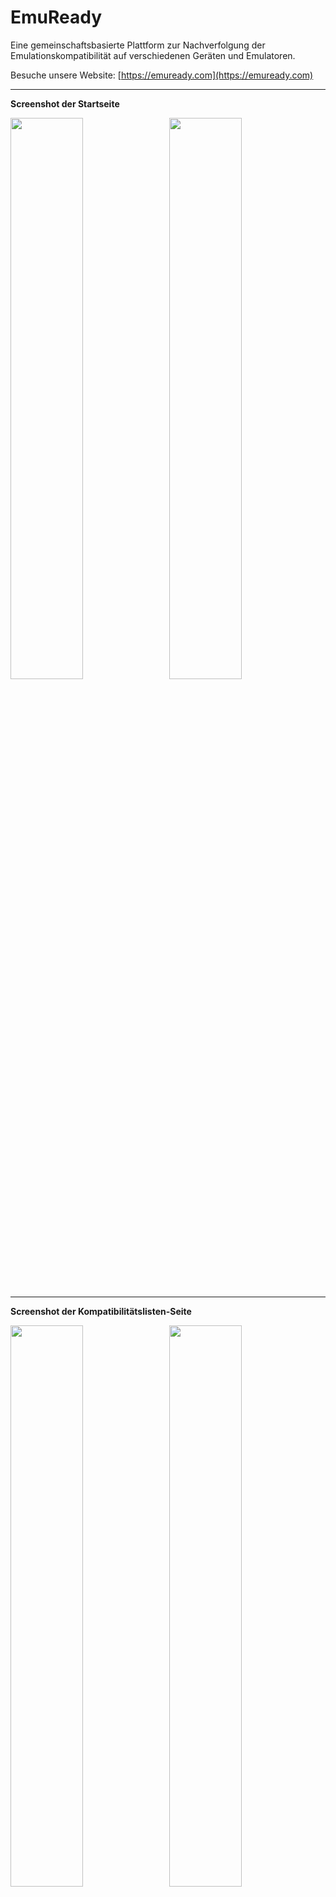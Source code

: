 # EmuReady

Eine gemeinschaftsbasierte Plattform zur Nachverfolgung der Emulationskompatibilität auf verschiedenen Geräten und Emulatoren.

Besuche unsere Website: [https://emuready.com](https://emuready.com)

---

**Screenshot der Startseite**

<img src="https://github.com/user-attachments/assets/9a7077fd-a9b1-4a1c-8a81-8f9beed25581" width="48%">&nbsp;&nbsp;&nbsp;<img src="https://github.com/user-attachments/assets/df612c7c-4b9d-481b-ae92-175b2b6afb0b" width="48%">

---

**Screenshot der Kompatibilitätslisten-Seite**

<img src="https://github.com/user-attachments/assets/400c48d4-6340-4a60-8d86-f996a35f1bf4" width="48%">&nbsp;&nbsp;&nbsp;<img src="https://github.com/user-attachments/assets/4ca1c1de-3616-4c25-81b9-ad80f8a69458" width="48%">

---

**Screenshot der Spiele-Seite**

<img src="https://github.com/user-attachments/assets/b036de53-18ed-4bf4-8117-5cd36e87ee31" width="48%">&nbsp;&nbsp;&nbsp;<img src="https://github.com/user-attachments/assets/9fbe12c4-3387-4e1d-986a-df80761134e3" width="48%">

---

## Überblick

EmuReady hilft Nutzern, Emulationskompatibilitätsinformationen über verschiedene Hardware- und Softwarekonfigurationen hinweg zu teilen und zu entdecken. Nutzer können Kompatibilitätsberichte beitragen, über Einträge abstimmen und spezifische Kombinationen aus Spiel/Gerät/Emulator diskutieren.

![License](https://img.shields.io/github/license/Producdevity/emuready?cacheSeconds=1)
![Stars](https://img.shields.io/github/stars/Producdevity/emuready?cacheSeconds=1)
![Forks](https://img.shields.io/github/forks/Producdevity/emuready?cacheSeconds=1)
![Issues](https://img.shields.io/github/issues/Producdevity/emuready?cacheSeconds=1)

## Funktionen

- **Umfassende Kompatibilitätsdatenbank**: Verfolge, wie Spiele auf verschiedenen Emulatoren und Geräten laufen
- **Nutzerbeiträge**: Gemeinschaftsbasierte Berichte und Abstimmungssystem
- **Diskussionssystem**: Kommentar-Threads mit Upvote/Downvote-Funktionalität
- **Admin-Dashboard**: Verwaltung von Nutzern, Einträgen und Inhaltsmoderation
- **Responsives Design**: Funktioniert auf Mobilgeräten, Tablets und Desktop

## Neueste Verbesserungen

Der Code wurde mit den folgenden Verbesserungen erheblich optimiert:

### UI-Komponenten

- Erstellen einer **ErrorBoundary**-Komponente für bessere Fehlerbehandlung und Wiederherstellung
- Hinzufügen einer **OptimizedImage**-Komponente unter Verwendung der Next.js Image-Komponente für bessere Performance
- Verbesserte **Pagination** mit Barrierefreiheitsfunktionen, Tastaturnavigation und besserem UX
- Verbesserte **Badge**-Komponente mit mehr Varianten, Größen und einer Pillen-Option
- Hinzufügen einer **ThemeToggle**-Komponente zum Wechseln zwischen Light-, Dark- und System-Theme
- Implementierung von **SortableHeader** für Tabellen-Sortierung mit visuellen Indikatoren

### Caching & Performance

- Verbesserte React Query Konfiguration mit besseren Standardwerten für Caching, Stale Times und Retry-Logik
- Bildoptimierung für Gerätebilder hinzugefügt
- Durchgehende, ordnungsgemäße Fehlerbehandlung in der Anwendung implementiert

### Barrierefreiheit

- Verbesserte Tastaturnavigation für interaktive Elemente
- Hinzufügen korrekter ARIA Labels und Rollen
- Verbesserte Fokusverwaltung
- Besserer Farbkontrast in UI-Komponenten

### Sicherheit

- Datenvalidierung und -bereinigung auf mehreren Ebenen (Client, Server, Datenbank)
- Implementierung einer Content Security Policy
- Schutz vor XSS- und CSRF-Angriffen
- Sichere Authentifizierung mit NextAuth.js
- Validierung und Sicherheitsmaßnahmen beim Datei-Upload
- Eingabelängenbeschränkung und ordnungsgemäße Bereinigung
- UUID-Validierung zur Vermeidung von Parameter-Manipulation

### Entwicklererlebnis

- Zusätzliche npm-Skripte für den Entwicklungs-Workflow hinzugefügt
- Bessere Projektstruktur mit konsistenten Exports
- Verbesserte Fehlerausgabe mit eigener ErrorBoundary
- Verbesserte 404-Seite mit hilfreichen Navigationsoptionen

### Theming

- Erkennung von System-Theme-Präferenzen hinzugefügt
- Erstellung eines Theme-Toggles mit mehreren UI-Optionen
- Verbesserte Dark-Mode-Implementierung über alle Komponenten hinweg

## Erste Schritte

### Voraussetzungen

- Node.js 20+
- `npm`
- PostgreSQL (oder SQLite für die Entwicklung)

### Installation

1. Repository klonen

```bash
git clone https://github.com/Producdevity/emuready.git
cd emuready
```

2. Abhängigkeiten installieren

```bash
npm install
```

3. Umgebungsvariablen einrichten

```bash
cp .env.example .env
```

Dann die `.env`-Datei mit deinen Datenbankzugangsdaten und weiteren Konfigurationen bearbeiten.

4. Datenbank einrichten

```bash
npx prisma generate
npx prisma db push
```

5. Entwicklungsserver starten

```bash
npm run dev
```

6. [http://localhost:3000](http://localhost:3000) im Browser öffnen

## Verfügbare Skripte

- `npm run dev` - Entwicklungsserver starten
- `npm run dev:strict` - Mit React Strict Mode starten
- `npm run build` - Für Produktion bauen
- `npm run start` - Produktionsserver starten
- `npm run test` - Tests ausführen
- `npm run lint` - ESLint ausführen
- `npm run lint:fix` - Linting-Probleme beheben
- `npm run format` - Code mit Prettier formatieren
- `npm run typecheck` - TypeScript-Typen prüfen
- `npm run analyze` - Bundle-Größe analysieren
- `npm run clean` - Build-Cache bereinigen
- `npm run prepare-deploy` - Für Deployment vorbereiten (lint, typecheck, test, build)

### Prisma-Befehle

- `npx prisma db seed` - Datenbank befüllen (Seed)
- `npx prisma studio` - Prisma Studio öffnen
- `npx prisma db pull` - Datenbankschema abrufen
- `npx prisma db push` - Datenbankschema anwenden

Weitere Details findest du in der [Prisma Cli Reference](https://www.prisma.io/docs/orm/reference/prisma-cli-reference).

## Tech-Stack

- **Framework**: Next.js 15
- **Datenbank-ORM**: Prisma
- **API**: tRPC
- **Authentifizierung**: NextAuth.js
- **Styling**: Tailwind CSS
- **State Management**: React Query
- **Type Checking**: TypeScript
- **Animation**: Framer Motion
- **Validierung**: Zod, Content Security Policy, Input Validation

## Mitwirken

Beiträge sind willkommen! Siehe unsere [Beitragsrichtlinien](https://raw.githubusercontent.com/Producdevity/EmuReady/master/CONTRIBUTING.md) für mehr Details.

## Lizenz

Dieses Projekt steht unter der MIT-Lizenz – siehe die [LICENSE](https://raw.githubusercontent.com/Producdevity/EmuReady/master/LICENSE)-Datei für Details.

## Verhaltenskodex (TODO)

Bitte beachte, dass dieses Projekt einem [Verhaltenskodex](https://raw.githubusercontent.com/Producdevity/EmuReady/master/CODE_OF_CONDUCT.md) unterliegt. Durch deine Teilnahme erklärst du dich mit dessen Bedingungen einverstanden.

## Sicherheit (TODO)

Wenn du eine Sicherheitslücke entdeckst, folge bitte unserer [Sicherheitsrichtlinie](https://raw.githubusercontent.com/Producdevity/EmuReady/master/SECURITY.md) zur Meldung.

## Danksagungen

- Alle unsere [Mitwirkenden](https://github.com/Producdevity/emuready/graphs/contributors)
- Die Emulations-Community für Inspiration und Unterstützung

---

Tranlated By [Open Ai Tx](https://github.com/OpenAiTx/OpenAiTx) | Last indexed: 2025-06-07

---